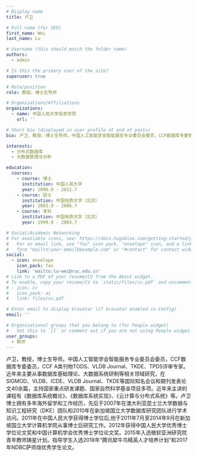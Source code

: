 ```yaml
---
# Display name
title: 卢卫

# Full name (for SEO)
first_name: Wei
last_name: Lu

# Username (this should match the folder name)
authors:
  - admin

# Is this the primary user of the site?
superuser: true

# Role/position
role: 教授，博士生导师

# Organizations/Affiliations
organizations:
  - name: 中国人民大学信息学院
    url: ''

# Short bio (displayed in user profile at end of posts)
bio: 卢卫，教授，博士生导师。中国人工智能学会智能服务专业委员会委员，CCF数据库专委委员，CCF A类刊物TODS、VLDB Journal、TKDE、TPDS评审专家。近年来主要从事数据库基础理论、大数据系统研制等相关领域研究，在SIGMOD、VLDB、ICDE、VLDB Journal、TKDE等国际知名会议和期刊发表论文40余篇，主持国家重点研发课题、国家自然科学基金项目多项。近年来主讲的课程有《数据库系统概论》、《数据库系统实现》、《云计算与分布式系统》等。卢卫博士拥有多年海外留学和工作经历，先后于2007年在澳大利亚昆士兰大学数据与知识工程研究（DKE）团队和2010年在新加坡国立大学数据库研究团队进行学术访问。2011年在中国人民大学获得博士学位后,他于2011年7月至2014年9月在新加坡国立大学计算机学院从事博士后研究工作。2012年获得中国人民大学优秀博士学位论文奖和中国计算机学会优秀博士学位论文奖。2015年入选微软亚洲研究院青年教师铸星计划。指导学生入选2018年“腾讯犀牛鸟精英人才培养计划”和2017年NDBC萨师煊优秀学生论文。

interests:
  - 分布式数据库
  - 大数据管理与分析

education:
  courses:
    - course: 博士
      institution: 中国人民大学
      year: 2006.9 - 2011.7
    - course: 硕士
      institution: 中国地质大学（北京）
      year: 2003.9 - 2006.7
    - course: 本科
      institution: 中国地质大学（北京）
      year: 1999.9 - 2003.7

# Social/Academic Networking
# For available icons, see: https://docs.hugoblox.com/getting-started/page-builder/#icons
#   For an email link, use "fas" icon pack, "envelope" icon, and a link in the
#   form "mailto:your-email@example.com" or "#contact" for contact widget.
social:
  - icon: envelope
    icon_pack: fas
    link: 'mailto:lu-wei@ruc.edu.cn'
# Link to a PDF of your resume/CV from the About widget.
# To enable, copy your resume/CV to `static/files/cv.pdf` and uncomment the lines below.
# - icon: cv
#   icon_pack: ai
#   link: files/cv.pdf

# Enter email to display Gravatar (if Gravatar enabled in Config)
email: ''

# Organizational groups that you belong to (for People widget)
#   Set this to `[]` or comment out if you are not using People widget.
user_groups:
  - 教师
---
```

卢卫，教授，博士生导师。中国人工智能学会智能服务专业委员会委员，CCF数据库专委委员，CCF A类刊物TODS、VLDB Journal、TKDE、TPDS评审专家。近年来主要从事数据库基础理论、大数据系统研制等相关领域研究，在SIGMOD、VLDB、ICDE、VLDB Journal、TKDE等国际知名会议和期刊发表论文40余篇，主持国家重点研发课题、国家自然科学基金项目多项。近年来主讲的课程有《数据库系统概论》、《数据库系统实现》、《云计算与分布式系统》等。卢卫博士拥有多年海外留学和工作经历，先后于2007年在澳大利亚昆士兰大学数据与知识工程研究（DKE）团队和2010年在新加坡国立大学数据库研究团队进行学术访问。2011年在中国人民大学获得博士学位后,他于2011年7月至2014年9月在新加坡国立大学计算机学院从事博士后研究工作。2012年获得中国人民大学优秀博士学位论文奖和中国计算机学会优秀博士学位论文奖。2015年入选微软亚洲研究院青年教师铸星计划。指导学生入选2018年“腾讯犀牛鸟精英人才培养计划”和2017年NDBC萨师煊优秀学生论文。
